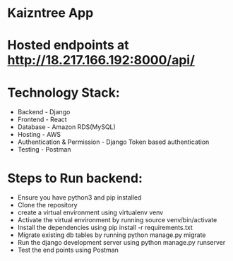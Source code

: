 # Kaizntree App

# Hosted endpoints at http://18.217.166.192:8000/api/

# Technology Stack:
* Backend - Django
* Frontend - React
* Database - Amazon RDS(MySQL)
* Hosting - AWS
* Authentication & Permission - Django Token based authentication
* Testing - Postman

# Steps to Run backend:
* Ensure you have python3 and pip installed
* Clone the repository
* create a virtual environment using virtualenv venv
* Activate the virtual environment by running source venv/bin/activate
* Install the dependencies using pip install -r requirements.txt
* Migrate existing db tables by running python manage.py migrate
* Run the django development server using python manage.py runserver
* Test the end points using Postman
